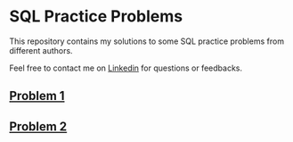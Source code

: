 # SQL Practice Problems
This repository contains my solutions to some SQL practice problems from different authors.

Feel free to contact me on [Linkedin](https://linkedin.com/in/kareem-lemboye-1a0025277) for questions or feedbacks.

## [Problem 1](https://github.com/KLemboye/SQL-Practice-Problems/blob/329903e997313a81d045c6ca1570499a851bec90/Problem1.md)

## [Problem 2](https://github.com/KLemboye/SQL-Practice-Problems/blob/9ea74378ca01f7cd3a7576e5a87c6a11cab3e70b/Problem2.md)
